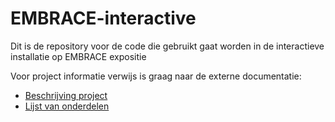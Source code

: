 # EMBRACE-interactive
Dit is de repository voor de code die gebruikt gaat worden in de interactieve installatie op EMBRACE expositie

Voor project informatie verwijs is graag naar de externe documentatie:
- [Beschrijving project](https://docs.google.com/document/d/1l7VDuXFONhXlvAfkm7xEPd04gTTiEu5DBJWLEWu17bM/edit?usp=sharing)
- [Lijst van onderdelen](https://docs.google.com/spreadsheets/d/1f9h_2miKQl8kHzfMd5F2od7zCGMXYLqXY_-twvV0Pfg/edit?usp=sharing)
